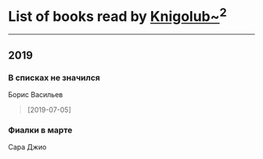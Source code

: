 # List of books read by [Knigolub~](https://plus.google.com/u/0/111878597279669641685/)<sup>2</sup>
---

## 2019

### В списках не значился
Борис Васильев
> [2019-07-05] 


### Фиалки в марте
Сара Джио



